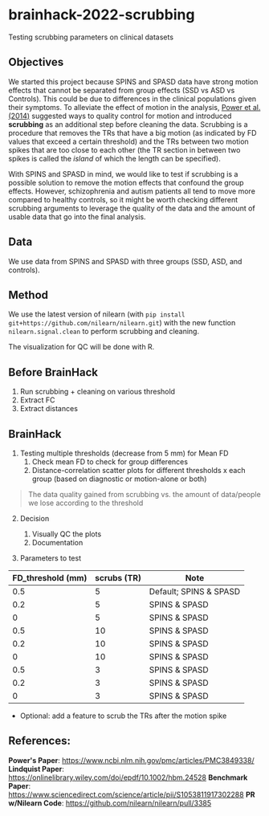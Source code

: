# brainhack-2022-scrubbing
Testing scrubbing parameters on clinical datasets

## Objectives
We started this project because SPINS and SPASD data have strong motion effects that cannot be separated from group effects (SSD vs ASD vs Controls).
This could be due to differences in the clinical populations given their symptoms. To alleviate the effect of motion in the analysis, 
[Power et al. (2014)](https://github.com/TIGRLab/brainhack-2022-scrubbing/files/10169520/Power.2014.motion.and.scrubbing.pdf) suggested ways to 
quality control for motion and introduced **scrubbing** as an additional step before cleaning the data. 
Scrubbing is a procedure that removes the TRs that have a big motion (as indicated by FD values that exceed a certain threshold) and the TRs between two
motion spikes that are too close to each other (the TR section in between two spikes is called the *island* of which the length can be specified).

With SPINS and SPASD in mind, we would like to test if scrubbing is a possible solution to remove the motion effects that confound the group effects.
However, schizophrenia and autism patients all tend to move more compared to healthy controls, so it might be worth checking different scrubbing
arguments to leverage the quality of the data and the amount of usable data that go into the final analysis.

## Data

We use data from SPINS and SPASD with three groups (SSD, ASD, and controls).

## Method

We use the latest version of nilearn (with `pip install git+https://github.com/nilearn/nilearn.git`) with the new function `nilearn.signal.clean` to 
perform scrubbing and cleaning.

The visualization for QC will be done with R.

## Before BrainHack

1. Run scrubbing + cleaning on various threshold
2. Extract FC
3. Extract distances

## BrainHack

1. Testing multiple thresholds (decrease from 5 mm) for Mean FD
    1. Check mean FD to check for group differences
    2. Distance-correlation scatter plots for different thresholds x each group (based on diagnostic or motion-alone or both)

> The data quality gained from scrubbing vs. the amount of data/people we lose according to the threshold

2. Decision
    1. Visually QC the plots
    2. Documentation

3. Parameters to test

| FD_threshold (mm) | scrubs (TR) | Note |
| -------- | -------- | -------- |
| 0.5     | 5     | Default; SPINS & SPASD     |
| 0.2     | 5     | SPINS & SPASD     |
| 0     | 5     | SPINS & SPASD     |
| 0.5     | 10     | SPINS & SPASD     |
| 0.2     | 10     | SPINS & SPASD     |
| 0     | 10     | SPINS & SPASD     |
| 0.5     | 3     | SPINS & SPASD     |
| 0.2     | 3     | SPINS & SPASD     |
| 0     | 3    | SPINS & SPASD     |

* Optional: add a feature to scrub the TRs after the motion spike

## References:
**Power's Paper**: https://www.ncbi.nlm.nih.gov/pmc/articles/PMC3849338/
**Lindquist Paper**: https://onlinelibrary.wiley.com/doi/epdf/10.1002/hbm.24528
**Benchmark Paper**:
https://www.sciencedirect.com/science/article/pii/S1053811917302288
**PR w/Nilearn Code**: https://github.com/nilearn/nilearn/pull/3385

